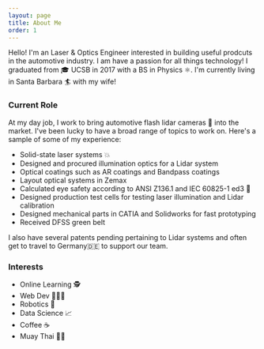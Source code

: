 ```yaml
---
layout: page
title: About Me
order: 1
---
```



Hello! I'm an Laser & Optics Engineer interested in building useful prodcuts in the automotive industry. I am have a passion for all things technology! I graduated from 🎓 UCSB in 2017 with a BS in Physics ⚛️. I'm currently living in Santa Barbara 🏄 with my wife!

<!--more-->

### Current Role
At my day job, I work to bring automotive flash lidar cameras 📸 into the market. I've been lucky to have a broad range of topics to work on. Here's a sample of some of my experience:

* Solid-state laser systems 💥
* Designed and procured illumination optics for a Lidar system
* Optical coatings such as AR coatings and Bandpass coatings
* Layout optical systems in Zemax
* Calculated eye safety according to ANSI Z136.1 and IEC 60825-1 ed3 🚨
* Designed production test cells for testing laser illumination and Lidar calibration
* Designed mechanical parts in CATIA and Solidworks for fast prototyping
* Received DFSS green belt

I also have several patents pending pertaining to Lidar systems and often get to travel to Germany🇩🇪 to support our team. 

### Interests
* Online Learning 🕵
* Web Dev 👨🏼‍💻
* Robotics 🤖
* Data Science 📈
* Coffee ☕️
* Muay Thai 👊🏼


